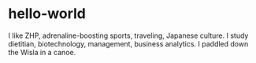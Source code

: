 # hello-world

I like ZHP, adrenaline-boosting sports, traveling, Japanese culture.
I study dietitian, biotechnology, management, business analytics.
I paddled down the Wisla in a canoe.
